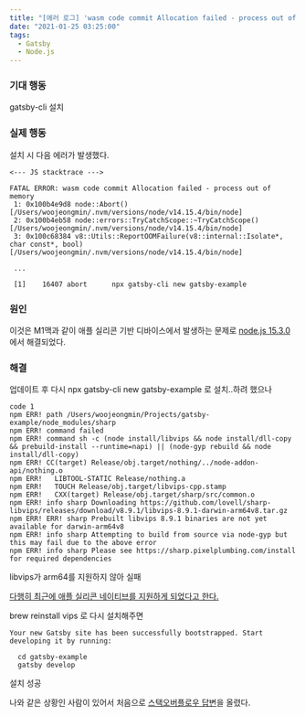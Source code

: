 ```yaml
---
title: "[에러 로그] 'wasm code commit Allocation failed - process out of memory'"
date: "2021-01-25 03:25:00"
tags:
  - Gatsby
  - Node.js
---
```


### 기대 행동

gatsby-cli 설치

### 실제 행동

설치 시 다음 에러가 발생했다.

```shell
<--- JS stacktrace --->

FATAL ERROR: wasm code commit Allocation failed - process out of memory
 1: 0x100b4e9d8 node::Abort() [/Users/woojeongmin/.nvm/versions/node/v14.15.4/bin/node]
 2: 0x100b4eb58 node::errors::TryCatchScope::~TryCatchScope() [/Users/woojeongmin/.nvm/versions/node/v14.15.4/bin/node]
 3: 0x100c68384 v8::Utils::ReportOOMFailure(v8::internal::Isolate*, char const*, bool) [/Users/woojeongmin/.nvm/versions/node/v14.15.4/bin/node]

 ...

 [1]    16407 abort      npx gatsby-cli new gatsby-example
```

### 원인

이것은 M1맥과 같이 애플 실리콘 기반 디바이스에서 발생하는 문제로 [node.js 15.3.0](https://nodejs.org/ko/blog/release/v15.3.0/)에서 해결되었다.

### 해결

업데이트 후 다시 npx gatsby-cli new gatsby-example 로 설치..하려 했으나

```shell
code 1
npm ERR! path /Users/woojeongmin/Projects/gatsby-example/node_modules/sharp
npm ERR! command failed
npm ERR! command sh -c (node install/libvips && node install/dll-copy && prebuild-install --runtime=napi) || (node-gyp rebuild && node install/dll-copy)
npm ERR! CC(target) Release/obj.target/nothing/../node-addon-api/nothing.o
npm ERR!   LIBTOOL-STATIC Release/nothing.a
npm ERR!   TOUCH Release/obj.target/libvips-cpp.stamp
npm ERR!   CXX(target) Release/obj.target/sharp/src/common.o
npm ERR! info sharp Downloading https://github.com/lovell/sharp-libvips/releases/download/v8.9.1/libvips-8.9.1-darwin-arm64v8.tar.gz
npm ERR! ERR! sharp Prebuilt libvips 8.9.1 binaries are not yet available for darwin-arm64v8
npm ERR! info sharp Attempting to build from source via node-gyp but this may fail due to the above error
npm ERR! info sharp Please see https://sharp.pixelplumbing.com/install for required dependencies
```

libvips가 arm64를 지원하지 않아 실패

[다행히 최근에 애플 실리콘 네이티브를 지원하게 되었다고 한다.](https://github.com/lovell/sharp/issues/2460#issuecomment-751491241)

brew reinstall vips 로 다시 설치해주면

```shell
Your new Gatsby site has been successfully bootstrapped. Start developing it by running:

  cd gatsby-example
  gatsby develop
```

설치 성공

나와 같은 상황인 사람이 있어서 처음으로 [스택오버플로우 답변](https://stackoverflow.com/questions/65856300/wasm-code-commit-allocation-failed-process-out-of-memory/65874139#65874139)을 올렸다.
